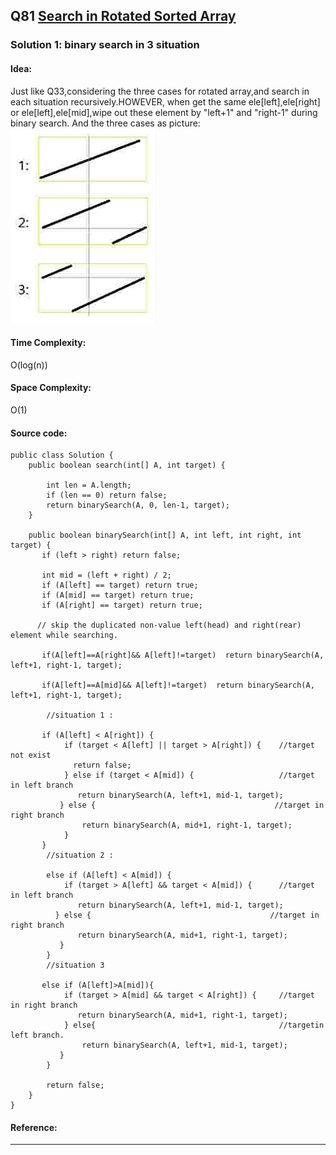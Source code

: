## Q81 [Search in Rotated Sorted Array ](https://leetcode.com/problems/search-in-rotated-sorted-array-ii/) 

### Solution 1: binary search in 3 situation
#### Idea: 
Just like Q33,considering the three cases for rotated array,and search in each situation recursively.HOWEVER, when get the same
ele[left],ele[right] or ele[left],ele[mid],wipe out these element by "left+1" and "right-1" during binary search. 
And the three cases as picture: ![](https://github.com/syhcode/Leetcode/blob/master/image/q33.jpg)
#### Time Complexity:
O(log(n))
#### Space Complexity:
O(1)
#### Source code:
```
public class Solution {  
    public boolean search(int[] A, int target) {  
       
        int len = A.length;  
        if (len == 0) return false;  
        return binarySearch(A, 0, len-1, target);  
    }  

    public boolean binarySearch(int[] A, int left, int right, int target) {  
       if (left > right) return false;  

       int mid = (left + right) / 2;  
       if (A[left] == target) return true;  
       if (A[mid] == target) return true;  
       if (A[right] == target) return true;  

      // skip the duplicated non-value left(head) and right(rear) element while searching.
      
       if(A[left]==A[right]&& A[left]!=target)  return binarySearch(A, left+1, right-1, target);
      
       if(A[left]==A[mid]&& A[left]!=target)  return binarySearch(A, left+1, right-1, target);
        
        //situation 1 :  
        
       if (A[left] < A[right]) {   
            if (target < A[left] || target > A[right]) {    //target not exist 
              return false;  
            } else if (target < A[mid]) {                   //target in left branch  
               return binarySearch(A, left+1, mid-1, target);  
           } else {                                        //target in right branch
                return binarySearch(A, mid+1, right-1, target);  
            }  
       }   
        //situation 2 : 

        else if (A[left] < A[mid]) {   
            if (target > A[left] && target < A[mid]) {      //target in left branch  
               return binarySearch(A, left+1, mid-1, target);  
          } else {                                        //target in right branch  
               return binarySearch(A, mid+1, right-1, target);  
           }  
        }   
        //situation 3

       else if (A[left]>A[mid]){  
            if (target > A[mid] && target < A[right]) {     //target in right branch 
               return binarySearch(A, mid+1, right-1, target);  
            } else{                                         //targetin left branch.
                return binarySearch(A, left+1, mid-1, target);  
           }  
        }  
    
        return false;
    }  
}  

```
#### Reference:

---

